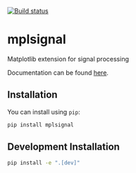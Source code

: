 [![Build status](https://github.com/oscargus/mplsignal/workflows/Tests/badge.svg)](https://github.com/oscargus/mplsignal/actions?query=workflow%3ATests)

# mplsignal

Matplotlib extension for signal processing

Documentation can be found [here](https://mplsignal.readthedocs.io/).

## Installation

You can install using `pip`:

```bash
pip install mplsignal
```

## Development Installation


```bash
pip install -e ".[dev]"
```
